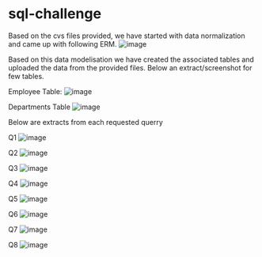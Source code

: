 # sql-challenge
Based on the cvs files provided, we have started with data normalization and came up with following ERM.
![image](C:\Users\INBA6454\Desktop\DataVizHomeWork\Sql-Challenge\sql-challenge\EmployeeSQL)

Based on this data modelisation we have created the associated tables and uploaded the data from the provided files.
Below an extract/screenshot for few tables.

Employee Table:
![image](C:\Users\INBA6454\Desktop\DataVizHomeWork\Sql-Challenge\sql-challenge\EmployeeSQL\Employees.png)

Departments Table
![image](C:\Users\INBA6454\Desktop\DataVizHomeWork\Sql-Challenge\sql-challenge\EmployeeSQL\Departments.png)

Below are extracts from each requested querry

Q1
![image](C:\Users\INBA6454\Desktop\DataVizHomeWork\Sql-Challenge\sql-challenge\EmployeeSQL\Q1)

Q2
![image](C:\Users\INBA6454\Desktop\DataVizHomeWork\Sql-Challenge\sql-challenge\EmployeeSQL\Q2)

Q3
![image](C:\Users\INBA6454\Desktop\DataVizHomeWork\Sql-Challenge\sql-challenge\EmployeeSQL\Q3)

Q4
![image](C:\Users\INBA6454\Desktop\DataVizHomeWork\Sql-Challenge\sql-challenge\EmployeeSQL\Q4)

Q5
![image](C:\Users\INBA6454\Desktop\DataVizHomeWork\Sql-Challenge\sql-challenge\EmployeeSQL\Q5)

Q6
![image](C:\Users\INBA6454\Desktop\DataVizHomeWork\Sql-Challenge\sql-challenge\EmployeeSQL\Q6)

Q7
![image](C:\Users\INBA6454\Desktop\DataVizHomeWork\Sql-Challenge\sql-challenge\EmployeeSQL\Q7)

Q8
![image](C:\Users\INBA6454\Desktop\DataVizHomeWork\Sql-Challenge\sql-challenge\EmployeeSQL\Q8)